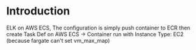 # Introduction

ELK on AWS ECS, The configuration is simply push container to ECR then create Task Def on AWS ECS -> Container run with Instance Type: EC2 (because fargate can't set vm_max_map)





